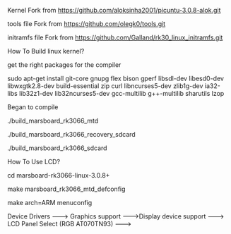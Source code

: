 Kernel Fork from https://github.com/aloksinha2001/picuntu-3.0.8-alok.git

tools file Fork from https://github.com/olegk0/tools.git

initramfs file Fork from https://github.com/Galland/rk30_linux_initramfs.git

How To Build linux kernel?

get the right packages for the compiler

sudo apt-get install git-core gnupg flex bison gperf libsdl-dev libesd0-dev libwxgtk2.8-dev build-essential zip curl libncurses5-dev zlib1g-dev ia32-libs lib32z1-dev lib32ncurses5-dev gcc-multilib g++-multilib sharutils lzop

Began to compile

./build_marsboard_rk3066_mtd

./build_marsboard_rk3066_recovery_sdcard

./build_marsboard_rk3066_sdcard



How To Use LCD?

cd marsboard-rk3066-linux-3.0.8+

make marsboard_rk3066_mtd_defconfig

make arch=ARM menuconfig

Device Drivers  --->  Graphics support  --->Display device support  --->  LCD Panel Select (RGB AT070TN93)  --->
